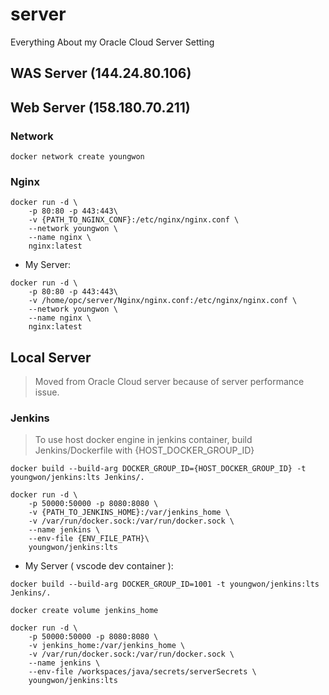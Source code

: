 # server
Everything About my Oracle Cloud Server Setting

## WAS Server (144.24.80.106)


## Web Server (158.180.70.211)
### Network
```
docker network create youngwon
```

### Nginx
```
docker run -d \
    -p 80:80 -p 443:443\
    -v {PATH_TO_NGINX_CONF}:/etc/nginx/nginx.conf \
    --network youngwon \
    --name nginx \
    nginx:latest
```
 - My Server:
```
docker run -d \
    -p 80:80 -p 443:443\
    -v /home/opc/server/Nginx/nginx.conf:/etc/nginx/nginx.conf \
    --network youngwon \
    --name nginx \
    nginx:latest
```

## Local Server
 > Moved from Oracle Cloud server because of server performance issue.

### Jenkins
 > To use host docker engine in jenkins container, build Jenkins/Dockerfile with {HOST_DOCKER_GROUP_ID}
```
docker build --build-arg DOCKER_GROUP_ID={HOST_DOCKER_GROUP_ID} -t youngwon/jenkins:lts Jenkins/.
```
```
docker run -d \
    -p 50000:50000 -p 8080:8080 \
    -v {PATH_TO_JENKINS_HOME}:/var/jenkins_home \
    -v /var/run/docker.sock:/var/run/docker.sock \
    --name jenkins \
    --env-file {ENV_FILE_PATH}\
    youngwon/jenkins:lts
```
- My Server ( vscode dev container ):
```
docker build --build-arg DOCKER_GROUP_ID=1001 -t youngwon/jenkins:lts Jenkins/.
```
```
docker create volume jenkins_home
```
```
docker run -d \
    -p 50000:50000 -p 8080:8080 \
    -v jenkins_home:/var/jenkins_home \
    -v /var/run/docker.sock:/var/run/docker.sock \
    --name jenkins \
    --env-file /workspaces/java/secrets/serverSecrets \
    youngwon/jenkins:lts
```